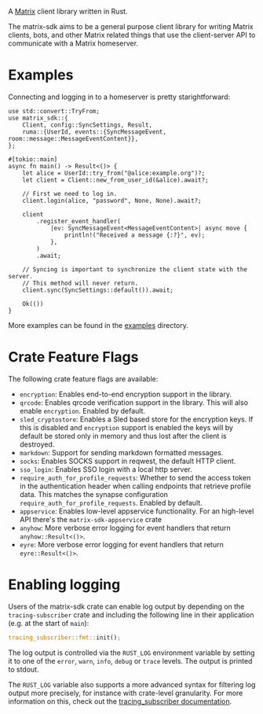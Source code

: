 A [Matrix](https://matrix.org/) client library written in Rust.

The matrix-sdk aims to be a general purpose client library for writing Matrix
clients, bots, and other Matrix related things that use the client-server API to
communicate with a Matrix homeserver.

# Examples
Connecting and logging in to a homeserver is pretty starightforward:

```rust,no_run
use std::convert::TryFrom;
use matrix_sdk::{
    Client, config::SyncSettings, Result,
    ruma::{UserId, events::{SyncMessageEvent, room::message::MessageEventContent}},
};

#[tokio::main]
async fn main() -> Result<()> {
    let alice = UserId::try_from("@alice:example.org")?;
    let client = Client::new_from_user_id(&alice).await?;

    // First we need to log in.
    client.login(alice, "password", None, None).await?;

    client
        .register_event_handler(
            |ev: SyncMessageEvent<MessageEventContent>| async move {
                println!("Received a message {:?}", ev);
            },
        )
        .await;

    // Syncing is important to synchronize the client state with the server.
    // This method will never return.
    client.sync(SyncSettings::default()).await;

    Ok(())
}
```

More examples can be found in the [examples] directory.

# Crate Feature Flags

The following crate feature flags are available:

* `encryption`: Enables end-to-end encryption support in the library.
* `qrcode`: Enables qrcode verification support in the library. This will also
  enable `encryption`. Enabled by default.
* `sled_cryptostore`: Enables a Sled based store for the encryption keys. If
  this is disabled and `encryption` support is enabled the keys will by
  default be stored only in memory and thus lost after the client is
  destroyed.
* `markdown`: Support for sending markdown formatted messages.
* `socks`: Enables SOCKS support in reqwest, the default HTTP client.
* `sso_login`: Enables SSO login with a local http server.
* `require_auth_for_profile_requests`: Whether to send the access token in
  the authentication header when calling endpoints that retrieve profile
  data. This matches the synapse configuration
  `require_auth_for_profile_requests`. Enabled by default.
* `appservice`: Enables low-level appservice functionality. For an
  high-level API there's the `matrix-sdk-appservice` crate
* `anyhow`: More verbose error logging for event handlers that return
  `anyhow::Result<()>`.
* `eyre`: More verbose error logging for event handlers that return
  `eyre::Result<()>`.

# Enabling logging

Users of the matrix-sdk crate can enable log output by depending on the
`tracing-subscriber` crate and including the following line in their
application (e.g. at the start of `main`):

```rust
tracing_subscriber::fmt::init();
```

The log output is controlled via the `RUST_LOG` environment variable by
setting it to one of the `error`, `warn`, `info`, `debug` or `trace` levels.
The output is printed to stdout.

The `RUST_LOG` variable also supports a more advanced syntax for filtering
log output more precisely, for instance with crate-level granularity. For
more information on this, check out the [tracing_subscriber documentation].

[examples]: https://github.com/matrix-org/matrix-rust-sdk/tree/main/crates/matrix-sdk/examples
[tracing_subscriber documentation]: https://tracing.rs/tracing_subscriber/filter/struct.envfilter
